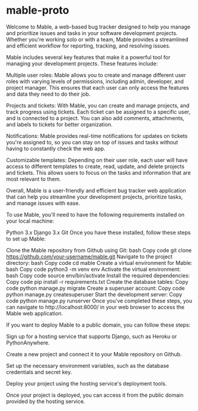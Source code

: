 # mable-proto

Welcome to Mable, a web-based bug tracker designed to help you manage and prioritize issues and tasks in your software development projects. Whether you're working solo or with a team, Mable provides a streamlined and efficient workflow for reporting, tracking, and resolving issues.

Mable includes several key features that make it a powerful tool for managing your development projects. These features include:

Multiple user roles: Mable allows you to create and manage different user roles with varying levels of permissions, including admin, developer, and project manager. This ensures that each user can only access the features and data they need to do their job.

Projects and tickets: With Mable, you can create and manage projects, and track progress using tickets. Each ticket can be assigned to a specific user, and is connected to a project. You can also add comments, attachments, and labels to tickets for better organization.

Notifications: Mable provides real-time notifications for updates on tickets you're assigned to, so you can stay on top of issues and tasks without having to constantly check the web app.

Customizable templates: Depending on their user role, each user will have access to different templates to create, read, update, and delete projects and tickets. This allows users to focus on the tasks and information that are most relevant to them.

Overall, Mable is a user-friendly and efficient bug tracker web application that can help you streamline your development projects, prioritize tasks, and manage issues with ease.


To use Mable, you'll need to have the following requirements installed on your local machine:

Python 3.x
Django 3.x
Git
Once you have these installed, follow these steps to set up Mable:

Clone the Mable repository from Github using Git:
bash
Copy code
git clone https://github.com/your-username/mable.git
Navigate to the project directory:
bash
Copy code
cd mable
Create a virtual environment for Mable:
bash
Copy code
python3 -m venv env
Activate the virtual environment:
bash
Copy code
source env/bin/activate
Install the required dependencies:
Copy code
pip install -r requirements.txt
Create the database tables:
Copy code
python manage.py migrate
Create a superuser account:
Copy code
python manage.py createsuperuser
Start the development server:
Copy code
python manage.py runserver
Once you've completed these steps, you can navigate to http://localhost:8000/ in your web browser to access the Mable web application.

If you want to deploy Mable to a public domain, you can follow these steps:

Sign up for a hosting service that supports Django, such as Heroku or PythonAnywhere.

Create a new project and connect it to your Mable repository on Github.

Set up the necessary environment variables, such as the database credentials and secret key.

Deploy your project using the hosting service's deployment tools.

Once your project is deployed, you can access it from the public domain provided by the hosting service.
